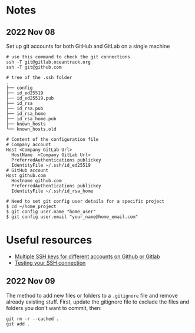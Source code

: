 # Notes
## 2022 Nov 08
Set up git accounts for both GitHub and GitLab on a single machine
```
# use this command to check the git connections
ssh -T git@gitlab.oceantrack.org
ssh -T git@github.com

# tree of the .ssh folder
.
├── config
├── id_ed25519
├── id_ed25519.pub
├── id_rsa
├── id_rsa.pub
├── id_rsa_home
├── id_rsa_home.pub
├── known_hosts
└── known_hosts.old

# Content of the configuration file
# Company account
Host <Company GitLab Url>
  HostName  <Company GitLab Url>
  PreferredAuthentications publickey
  IdentityFile ~/.ssh/id_ed25519
# GitHub account
Host github.com
  Hostname github.com
  PreferredAuthentications publickey
  IdentityFile ~/.ssh/id_rsa_home

# Need to set git config user details for a specific project
$ cd ~/home_project
$ git config user.name "home_user"
$ git config user.email "your_name@home_email.com" 
```
# Useful resources
- [Multiple SSH keys for different accounts on Github or Gitlab](https://coderwall.com/p/7smjkq/multiple-ssh-keys-for-different-accounts-on-github-or-gitlab)
- [Testing your SSH connection](https://docs.github.com/en/authentication/connecting-to-github-with-ssh/testing-your-ssh-connection)

## 2022 Nov 09
The method to add new files or folders to a `.gitignore` file and remove already existing stuff.
First, update the gitignore file to exclude the files and folders you don't want to commit, then:
```
git rm -r --cached .
git add .
```